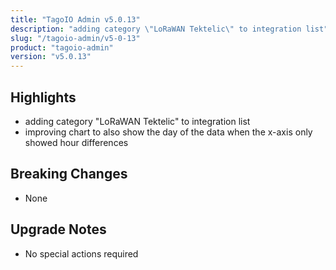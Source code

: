 ```yaml
---
title: "TagoIO Admin v5.0.13"
description: "adding category \"LoRaWAN Tektelic\" to integration list"
slug: "/tagoio-admin/v5-0-13"
product: "tagoio-admin"
version: "v5.0.13"
---
```


## Highlights

- adding category "LoRaWAN Tektelic" to integration list
- improving chart to also show the day of the data when the x-axis only showed hour differences

## Breaking Changes

- None

## Upgrade Notes

- No special actions required
